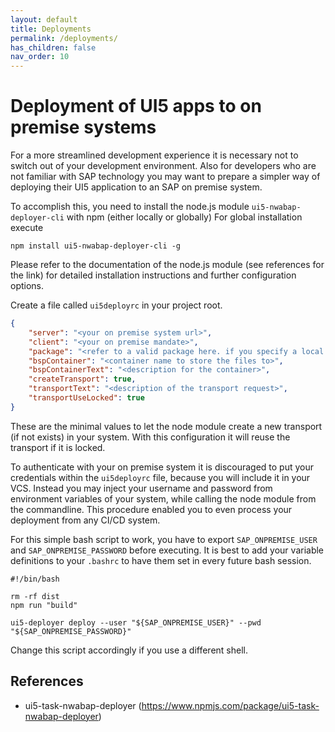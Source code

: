 ```yaml
---
layout: default
title: Deployments
permalink: /deployments/
has_children: false
nav_order: 10
---
```


Deployment of UI5 apps to on premise systems
============================================

For a more streamlined development experience it is necessary not to switch out of your development environment.
Also for developers who are not familiar with SAP technology you may want to prepare a simpler way of deploying their
UI5 application to an SAP on premise system.

To accomplish this, you need to install the node.js module `ui5-nwabap-deployer-cli` with npm (either locally or globally)
For global installation execute

```shell
npm install ui5-nwabap-deployer-cli -g
```

Please refer to the documentation of the node.js module (see references for the link) for detailed 
installation instructions and further configuration options.

Create a file called `ui5deployrc` in your project root.

```json
{
    "server": "<your on premise system url>",
    "client": "<your on premise mandate>",
    "package": "<refer to a valid package here. if you specify a local package (beginning with $) it won't get deployed>",
    "bspContainer": "<container name to store the files to>",
    "bspContainerText": "<description for the container>",
    "createTransport": true,
    "transportText": "<description of the transport request>",
    "transportUseLocked": true
}
```

These are the minimal values to let the node module create a new transport (if not exists) in your system.
With this configuration it will reuse the transport if it is locked.

To authenticate with your on premise system it is discouraged to put your credentials within the `ui5deployrc` file,
because you will include it in your VCS.
Instead you may inject your username and password from environment variables of your system, while calling the node
module from the commandline. This procedure enabled you to even process your deployment from any CI/CD system.

For this simple bash script to work, you have to export `SAP_ONPREMISE_USER` and `SAP_ONPREMISE_PASSWORD` before executing.
It is best to add your variable definitions to your `.bashrc` to have them set in every future bash session.

```shell
#!/bin/bash

rm -rf dist
npm run "build"

ui5-deployer deploy --user "${SAP_ONPREMISE_USER}" --pwd "${SAP_ONPREMISE_PASSWORD}"
```

Change this script accordingly if you use a different shell.

References
----------

- ui5-task-nwabap-deployer (<https://www.npmjs.com/package/ui5-task-nwabap-deployer>)
